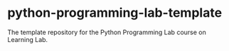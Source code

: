 # python-programming-lab-template
The template repository for the Python Programming Lab course on Learning Lab.
